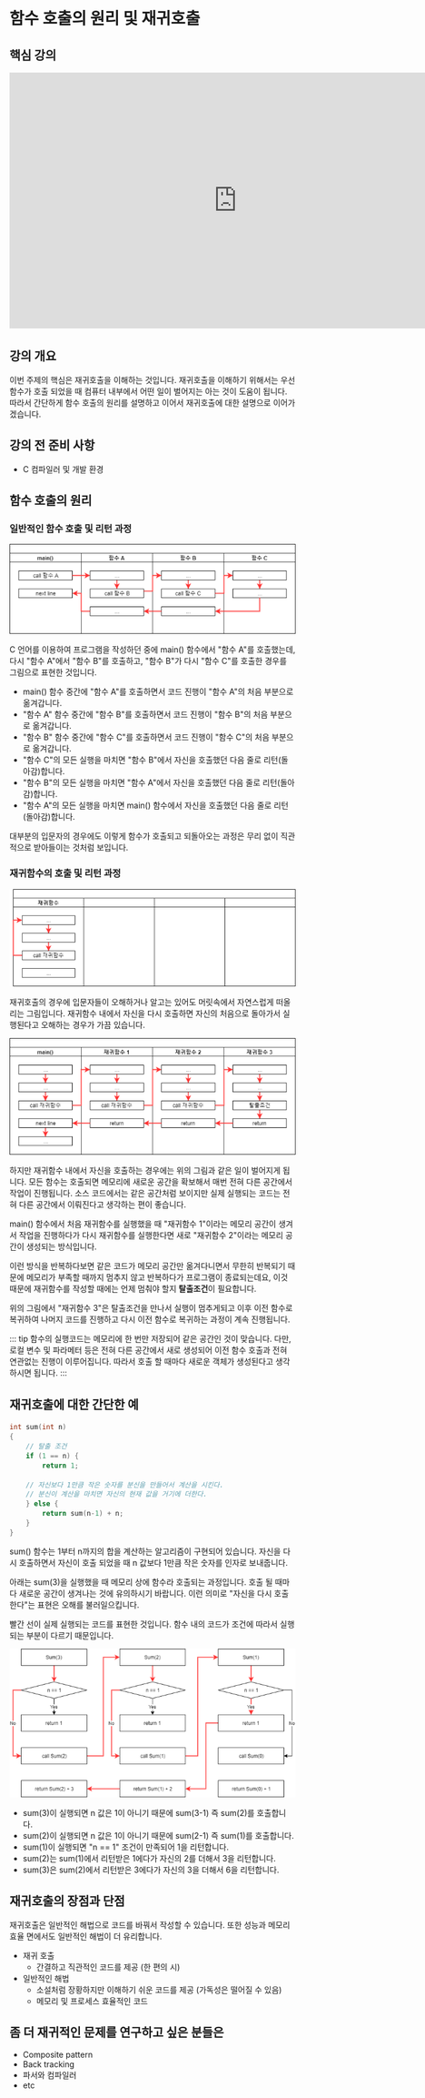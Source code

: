 # 함수 호출의 원리 및 재귀호출


## 핵심 강의

<iframe width="800" height="450" src="https://www.youtube.com/embed/zs9UPxjw7lI" frameborder="0" allow="accelerometer; autoplay; encrypted-media; gyroscope; picture-in-picture" allowfullscreen></iframe>


## 강의 개요

이번 주제의 핵심은 재귀호출을 이해하는 것입니다.
재귀호출을 이해하기 위해서는 우선 함수가 호출 되었을 때 컴퓨터 내부에서 어떤 일이 벌어지는 아는 것이 도움이 됩니다. 따라서 간단하게 함수 호출의 원리를 설명하고 이어서 재귀호출에 대한 설명으로 이어가겠습니다.


## 강의 전 준비 사항

* C 컴파일러 및 개발 환경


## 함수 호출의 원리


### 일반적인 함수 호출 및 리턴 과정

![](./pic-1.png)

C 언어를 이용하여 프로그램을 작성하던 중에 main() 함수에서 "함수 A"를 호출했는데, 다시 "함수 A"에서 "함수 B"를 호출하고, "함수 B"가 다시 "함수 C"를 호출한 경우를 그림으로 표현한 것입니다.

* main() 함수 중간에 "함수 A"를 호출하면서 코드 진행이 "함수 A"의 처음 부분으로 옮겨갑니다.
* "함수 A" 함수 중간에 "함수 B"를 호출하면서 코드 진행이 "함수 B"의 처음 부분으로 옮겨갑니다.
* "함수 B" 함수 중간에 "함수 C"를 호출하면서 코드 진행이 "함수 C"의 처음 부분으로 옮겨갑니다.
* "함수 C"의 모든 실행을 마치면 "함수 B"에서 자신을 호출했던 다음 줄로 리턴(돌아감)합니다.
* "함수 B"의 모든 실행을 마치면 "함수 A"에서 자신을 호출했던 다음 줄로 리턴(돌아감)합니다.
* "함수 A"의 모든 실행을 마치면 main() 함수에서 자신을 호출했던 다음 줄로 리턴(돌아감)합니다.

대부분의 입문자의 경우에도 이렇게 함수가 호출되고 되돌아오는 과정은 무리 없이 직관적으로 받아들이는 것처럼 보입니다.


### 재귀함수의 호출 및 리턴 과정

![](./pic-2.png)

재귀호출의 경우에 입문자들이 오해하거나 알고는 있어도 머릿속에서 자연스럽게 떠올리는 그림입니다.
재귀함수 내에서 자신을 다시 호출하면 자신의 처음으로 돌아가서 실행된다고 오해하는 경우가 가끔 있습니다.

![](./pic-3.png)

하지만 재귀함수 내에서 자신을 호출하는 경우에는 위의 그림과 같은 일이 벌어지게 됩니다.
모든 함수는 호출되면 메모리에 새로운 공간을 확보해서 매번 전혀 다른 공간에서 작업이 진행됩니다.
소스 코드에서는 같은 공간처럼 보이지만 실제 실행되는 코드는 전혀 다른 공간에서 이뤄진다고 생각하는 편이 좋습니다.

main() 함수에서 처음 재귀함수를 실행했을 때 "재귀함수 1"이라는 메모리 공간이 생겨서 작업을 진행하다가 다시 재귀함수를 실행한다면 새로 "재귀함수 2"이라는 메모리 공간이 생성되는 방식입니다.

이런 방식을 반복하다보면 같은 코드가 메모리 공간만 옮겨다니면서 무한히 반복되기 때문에 메모리가 부족할 때까지 멈추지 않고 반복하다가 프로그램이 종료되는데요, 이것 때문에 재귀함수를 작성할 때에는 언제 멈춰야 할지 **탈출조건**이 필요합니다.

위의 그림에서 "재귀함수 3"은 탈출조건을 만나서 실행이 멈추게되고 이후 이전 함수로 복귀하여 나머지 코드를 진행하고 다시 이전 함수로 복귀하는 과정이 계속 진행됩니다.

::: tip
함수의 실행코드는 메모리에 한 번만 저장되어 같은 공간인 것이 맞습니다. 다만, 로컬 변수 및 파라메터 등은 전혀 다른 공간에서 새로 생성되어 이전 함수 호출과 전혀 연관없는 진행이 이루어집니다. 따라서 호출 할 때마다 새로운 객체가 생성된다고 생각하시면 됩니다.
:::


## 재귀호출에 대한 간단한 예

``` cpp
int sum(int n)
{
	// 탈출 조건
	if (1 == n) {
		return 1;

	// 자신보다 1만큼 작은 숫자를 분신을 만들어서 계산을 시킨다.
	// 분신이 계산을 마치면 자신의 현재 값을 거기에 더한다.
	} else {
		return sum(n-1) + n;
	}
}
```
sum() 함수는 1부터 n까지의 합을 계산하는 알고리즘이 구현되어 있습니다.
자신을 다시 호출하면서 자신이 호출 되었을 때 n 값보다 1만큼 작은 숫자를 인자로 보내줍니다.

아래는 sum(3)을 실행했을 때 메모리 상에 함수라 호출되는 과정입니다.
호출 될 때마다 새로운 공간이 생겨나는 것에 유의하시기 바랍니다.
이런 의미로 "자신을 다시 호출 한다"는 표현은 오해를 불러일으킵니다.

빨간 선이 실제 실행되는 코드를 표현한 것입니다.
함수 내의 코드가 조건에 따라서 실행되는 부분이 다르기 때문입니다.

![](./pic-4.png)

* sum(3)이 실행되면 n 값은 1이 아니기 때문에 sum(3-1) 즉 sum(2)를 호출합니다.
* sum(2)이 실행되면 n 값은 1이 아니기 때문에 sum(2-1) 즉 sum(1)를 호출합니다.
* sum(1)이 실행되면 "n == 1" 조건이 만족되어 1을 리턴합니다.
* sum(2)는 sum(1)에서 리턴받은 1에다가 자신의 2를 더해서 3을 리턴합니다.
* sum(3)은 sum(2)에서 리턴받은 3에다가 자신의 3을 더해서 6을 리턴합니다.


## 재귀호출의 장점과 단점

재귀호출은 일반적인 해법으로 코드를 바꿔서 작성할 수 있습니다.
또한 성능과 메모리 효율 면에서도 일반적인 해법이 더 유리합니다.

* 재귀 호출
  * 간결하고 직관적인 코드를 제공 (한 편의 시)
* 일반적인 해법
  * 소설처럼 장황하지만 이해하기 쉬운 코드를 제공 (가독성은 떨어질 수 있음)
  * 메모리 및 프로세스 효율적인 코드


## 좀 더 재귀적인 문제를 연구하고 싶은 분들은

* Composite pattern
* Back tracking
* 파서와 컴파일러
* etc
